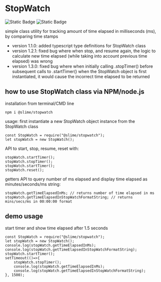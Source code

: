 # StopWatch

![Static Badge](https://img.shields.io/badge/type_definitions-100%25-blue)
![Static Badge](https://img.shields.io/badge/test_coverage-100%25-green)

simple class utility for tracking amount of time elapsed in milliseconds (ms), by comparing time stamps

- version 1.1.0: added typescript type definitions for StopWatch class
- version 1.2.1: fixed bug where when stop, and resume again, the logic to calculate new time elapsed (while taking into account previous time elapsed) was wrong
- version 1.3.0: fixed bug where when initially calling .stopTimer() before subsequent calls to .startTimer() when the StopWatch object is first instantiated, it would cause the incorrect time elapsed to be returned

## how to use StopWatch class via NPM/node.js

installation from terminal/CMD line

```
npm i @slime/stopwatch
```

usage:
first instantiate a new StopWatch object instance from the StopWatch class

```
const StopWatch = require("@slime/stopwatch");
let stopWatch = new StopWatch();
```

API to start, stop, resume, reset with:

```
stopWatch.startTimer();
stopWatch.stopTimer();
stopWatch.startTimer();
stopWatch.reset();
```

getters API to query number of ms elapsed and display time elapsed as minutes/seconds/ms string:

```
stopWatch.getTimeElapsedInMs; // returns number of time elapsed in ms
stopWatch.getTimeElapsedInStopWatchFormatString; // returns mins/secs/ms in 00:00:00 format
```

## demo usage

start timer and show time elapsed after 1.5 seconds

```
const StopWatch = require("@slime/stopwatch");
let stopWatch = new StopWatch();
console.log(stopWatch.getTimeElapsedInMs);
console.log(stopWatch.getTimeElapsedInStopWatchFormatString);
stopWatch.startTimer();
setTimeout(()=>{
    stopWatch.stopTimer();
    console.log(stopWatch.getTimeElapsedInMs);
    console.log(stopWatch.getTimeElapsedInStopWatchFormatString);
}, 1500);
```
